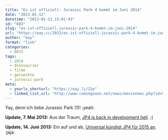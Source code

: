 ```yaml
---
title: "Es ist offiziell: Jurassic Park 4 kommt im Juni 2014"
date: "2013-01-12"
datetime: "2013-01-12 15:01:43"
id: "683"
slug: "es-ist-offiziell-jurassic-park-4-kommt-im-juni-2014"
url: "https://eay.cc/2013/es-ist-offiziell-jurassic-park-4-kommt-im-juni-2014/"
author: "eay"
format: "link"
categories:
  - 0815
tags:
  - 2014
  - dinosaurier
  - filme
  - geruechte
  - jurassic-park
meta:
  - yourls_shorturl: "https://eay.li/21e"
  - linked_list_url: "http://www.comingsoon.net/news/movienews.php?id=98802"
---
```


Yay, denn ich liebe Jurassic Park (1)! :yeah:

**Update, 7. Mai 2013:** Aus der Traum, [JP4 is back in development hell](http://www.jurassicpark4-movie.com/news/783). ;(

**Update, 14. Juni 2013:** Ein auf und ab, [Universal kündigt JP4 für 2015 an](http://www.jurassicpark4-movie.com/news/884). :jaja:
